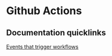 # Github Actions

## Documentation quicklinks

[Events that trigger workflows](https://docs.github.com/en/actions/using-workflows/events-that-trigger-workflows)
